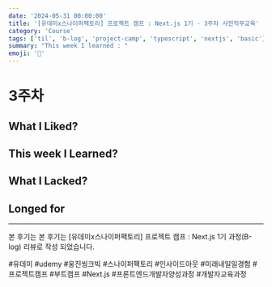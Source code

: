 ```yaml
---
date: '2024-05-31 00:00:00'
title: '[유데미x스나이퍼팩토리] 프로젝트 캠프 : Next.js 1기 - 3주차 사전직무교육'
category: 'Course'
tags: ['til', 'b-log', 'project-camp', 'typescript', 'nextjs', 'basic']
summary: "This week I learned : "
emoji: '📃'
---
```


# 3주차

## What I Liked?

## This week I Learned?

## What I Lacked?

## Longed for


---

본 후기는 본 후기는 [유데미x스나이퍼팩토리] 프로젝트 캠프 : Next.js 1기 과정(B-log) 리뷰로 작성 되었습니다.

#유데미 #udemy #웅진씽크빅 #스나이퍼팩토리 #인사이드아웃 #미래내일일경험 #프로젝트캠프 #부트캠프 #Next.js #프론트엔드개발자양성과정 #개발자교육과정 
